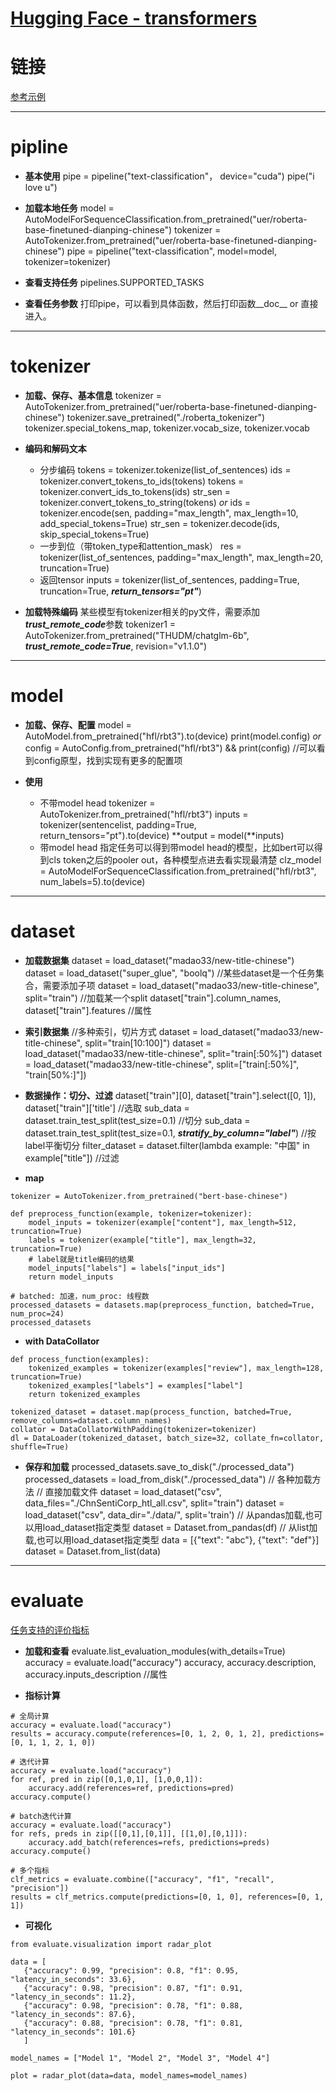 # [Hugging Face - transformers](https://github.com/iLovEing/notebook/issues/21)

# 链接
[参考示例](todo)

---

# pipline

- **基本使用**
pipe = pipeline("text-classification"， device="cuda")
pipe("i love u")


- **加载本地任务**
model = AutoModelForSequenceClassification.from_pretrained("uer/roberta-base-finetuned-dianping-chinese")
tokenizer = AutoTokenizer.from_pretrained("uer/roberta-base-finetuned-dianping-chinese")
pipe = pipeline("text-classification", model=model, tokenizer=tokenizer)


- **查看支持任务**
pipelines.SUPPORTED_TASKS


- **查看任务参数**
打印pipe，可以看到具体函数，然后打印函数__doc__ or 直接进入。


---

# tokenizer

- **加载、保存、基本信息**
tokenizer = AutoTokenizer.from_pretrained("uer/roberta-base-finetuned-dianping-chinese")
tokenizer.save_pretrained("./roberta_tokenizer")
tokenizer.special_tokens_map, tokenizer.vocab_size, tokenizer.vocab

- **编码和解码文本**
  - 分步编码
tokens = tokenizer.tokenize(list_of_sentences)
ids = tokenizer.convert_tokens_to_ids(tokens)
tokens = tokenizer.convert_ids_to_tokens(ids)
str_sen = tokenizer.convert_tokens_to_string(tokens)
*or*
ids = tokenizer.encode(sen, padding="max_length", max_length=10, add_special_tokens=True)
str_sen = tokenizer.decode(ids, skip_special_tokens=True)
  - 一步到位（带token_type和attention_mask）
res = tokenizer(list_of_sentences, padding="max_length", max_length=20, truncation=True)
  - 返回tensor
inputs = tokenizer(list_of_sentences, padding=True, truncation=True, ***return_tensors="pt"***)

- **加载特殊编码**
某些模型有tokenizer相关的py文件，需要添加***trust_remote_code***参数
tokenizer1 = AutoTokenizer.from_pretrained("THUDM/chatglm-6b", ***trust_remote_code=True***, revision="v1.1.0")

---

# model

- **加载、保存、配置**
model = AutoModel.from_pretrained("hfl/rbt3").to(device)
print(model.config)
*or*
config = AutoConfig.from_pretrained("hfl/rbt3") && print(config)  //可以看到config原型，找到实现有更多的配置项

- **使用**
  - 不带model head
tokenizer = AutoTokenizer.from_pretrained("hfl/rbt3")
inputs = tokenizer(sentencelist, padding=True, return_tensors="pt").to(device)
**output = model(**inputs)
  - 带model head
指定任务可以得到带model head的模型，比如bert可以得到cls token之后的pooler out，各种模型点进去看实现最清楚
clz_model = AutoModelForSequenceClassification.from_pretrained("hfl/rbt3", num_labels=5).to(device)

---

# dataset

- **加载数据集**
dataset = load_dataset("madao33/new-title-chinese")
dataset = load_dataset("super_glue", "boolq") //某些dataset是一个任务集合，需要添加子项
dataset = load_dataset("madao33/new-title-chinese", split="train") //加载某一个split
dataset["train"].column_names, dataset["train"].features //属性

- **索引数据集**
//多种索引，切片方式
dataset = load_dataset("madao33/new-title-chinese", split="train[10:100]")
dataset = load_dataset("madao33/new-title-chinese", split="train[:50%]")
dataset = load_dataset("madao33/new-title-chinese", split=["train[:50%]", "train[50%:]"])

- **数据操作：切分、过滤**
dataset["train"][0], dataset["train"].select([0, 1]), dataset["train"]['title']  //选取
sub_data = dataset.train_test_split(test_size=0.1) //切分
sub_data = dataset.train_test_split(test_size=0.1, ***stratify_by_column="label"***) //按label平衡切分
filter_dataset = dataset.filter(lambda example: "中国" in example["title"]) //过滤

- **map**
```
tokenizer = AutoTokenizer.from_pretrained("bert-base-chinese")

def preprocess_function(example, tokenizer=tokenizer):
    model_inputs = tokenizer(example["content"], max_length=512, truncation=True)
    labels = tokenizer(example["title"], max_length=32, truncation=True)
    # label就是title编码的结果
    model_inputs["labels"] = labels["input_ids"]
    return model_inputs

# batched: 加速，num_proc: 线程数
processed_datasets = datasets.map(preprocess_function, batched=True, num_proc=24)
processed_datasets
```

- **with DataCollator**
```
def process_function(examples):
    tokenized_examples = tokenizer(examples["review"], max_length=128, truncation=True)
    tokenized_examples["labels"] = examples["label"]
    return tokenized_examples

tokenized_dataset = dataset.map(process_function, batched=True, remove_columns=dataset.column_names)
collator = DataCollatorWithPadding(tokenizer=tokenizer)
dl = DataLoader(tokenized_dataset, batch_size=32, collate_fn=collator, shuffle=True)
```

- **保存和加载**
processed_datasets.save_to_disk("./processed_data")
processed_datasets = load_from_disk("./processed_data")
// 各种加载方法
// 直接加载文件
dataset = load_dataset("csv", data_files="./ChnSentiCorp_htl_all.csv", split="train")
dataset = load_dataset("csv", data_dir="./data/", split='train')
// 从pandas加载,也可以用load_dataset指定类型
dataset = Dataset.from_pandas(df)
// 从list加载,也可以用load_dataset指定类型
data = [{"text": "abc"}, {"text": "def"}]
dataset = Dataset.from_list(data)

---

# evaluate
[任务支持的评价指标](https://huggingface.co/tasks)
- **加载和查看**
evaluate.list_evaluation_modules(with_details=True)
accuracy = evaluate.load("accuracy")
accuracy, accuracy.description, accuracy.inputs_description //属性

- **指标计算**
```
# 全局计算
accuracy = evaluate.load("accuracy")
results = accuracy.compute(references=[0, 1, 2, 0, 1, 2], predictions=[0, 1, 1, 2, 1, 0])

# 迭代计算
accuracy = evaluate.load("accuracy")
for ref, pred in zip([0,1,0,1], [1,0,0,1]):
    accuracy.add(references=ref, predictions=pred)
accuracy.compute()

# batch迭代计算
accuracy = evaluate.load("accuracy")
for refs, preds in zip([[0,1],[0,1]], [[1,0],[0,1]]):
    accuracy.add_batch(references=refs, predictions=preds)
accuracy.compute()

# 多个指标
clf_metrics = evaluate.combine(["accuracy", "f1", "recall", "precision"])
results = clf_metrics.compute(predictions=[0, 1, 0], references=[0, 1, 1])
```

- **可视化**
```
from evaluate.visualization import radar_plot

data = [
   {"accuracy": 0.99, "precision": 0.8, "f1": 0.95, "latency_in_seconds": 33.6},
   {"accuracy": 0.98, "precision": 0.87, "f1": 0.91, "latency_in_seconds": 11.2},
   {"accuracy": 0.98, "precision": 0.78, "f1": 0.88, "latency_in_seconds": 87.6},
   {"accuracy": 0.88, "precision": 0.78, "f1": 0.81, "latency_in_seconds": 101.6}
   ]

model_names = ["Model 1", "Model 2", "Model 3", "Model 4"]

plot = radar_plot(data=data, model_names=model_names)
```
